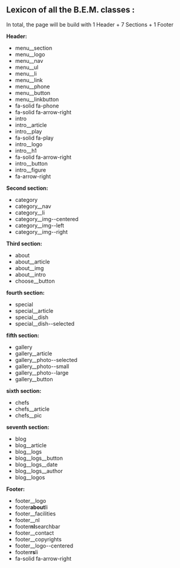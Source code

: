 ## Lexicon of all the B.E.M. classes :

In total, the page will be build with 1 Header + 7 Sections + 1 Footer

**Header:**
- menu__section
- menu__logo
- menu__nav
- menu__ul
- menu__li
- menu__link
- menu__phone
- menu__button
- menu__linkbutton
- fa-solid fa-phone
- fa-solid fa-arrow-right
- intro
- intro\_\_article
- intro\_\_play
- fa-solid fa-play
- intro\_\_logo
- intro\_\_h1
- fa-solid fa-arrow-right
- intro__button
- intro__figure
- fa-arrow-right

**Second section:**

- category
- category\_\_nav
- category\_\_li
- category\_\_img--centered
- category\_\_img--left
- category\_\_img--right

**Third section:**

- about
- about\_\_article
- about\_\_img
- about\_\_intro
- choose\_\_button

**fourth section:**

- special
- special\_\_article
- special\_\_dish
- special\_\_dish--selected

**fifth section:**

- gallery
- gallery\_\_article
- gallery\_\_photo--selected
- gallery\_\_photo--small
- gallery\_\_photo--large
- gallery\_\_button

**sixth section:**

- chefs
- chefs\_\_article
- chefs\_\_pic

**seventh section:**

- blog
- blog__article
- blog__logs
- blog__logs__button
- blog__logs__date
- blog__logs__author
- blog__logos

**Footer:**

- footer\_\_logo
- footer**about**li
- footer\_\_facilities
- footer\_\_nl
- footer**nl**searchbar
- footer\_\_contact
- footer\_\_copyrights
- footer\_\_logo--centered
- footer**rs**li
- fa-solid fa-arrow-right
